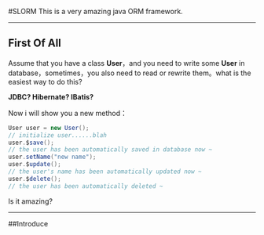 #SLORM
This is a very amazing java ORM framework.

------
## First Of All
Assume that you have a class **User**，and you need to write some **User** in database，sometimes，you also need to read or rewrite them。what is the easiest way to do this?

**JDBC? Hibernate? IBatis?** 

Now i will show you a new method：
```Java
User user = new User();
// initialize user......blah
user.$save();
// the user has been automatically saved in database now ~
user.setName("new name");
user.$update();
// the user's name has been automatically updated now ~
user.$delete();
// the user has been automatically deleted ~
```

Is it amazing?

------
##Introduce

